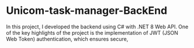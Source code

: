 # Unicom-task-manager-BackEnd
In this project, I developed the backend using C# with .NET 8 Web API. One of the key highlights of the project is the implementation of JWT (JSON Web Token) authentication, which ensures secure,
